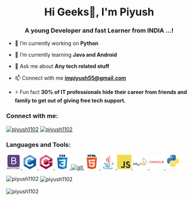 <h1 align="center">Hi Geeks👋, I'm Piyush</h1>
<h3 align="center">A young Developer and fast Learner from INDIA ...!</h3>

- 🔭 I’m currently working on **Python**

- 🌱 I’m currently learning **Java and Android**

- 💬 Ask me about **Any tech related stuff**

- 📫 Connect with me  **impiyush55@gmail.com**

- ⚡ Fun fact **30% of IT professionals hide their career from friends and family to get out of giving free tech support.**

<h3 align="left">Connect with me:</h3>
<p align="left">
<a href="https://twitter.com/impiyush71" target="blank"><img align="center" src="https://upload.wikimedia.org/wikipedia/fr/c/c8/Twitter_Bird.svg" alt="piyush1102" height="30" width="40" /></a>
<a href="https://linkedin.com/in/piyush-singh-645388193" target="blank"><img align="center" src="http://t0.gstatic.com/images?q=tbn:ANd9GcRMCA3j2A8hfLl9p5UAU5nd9lvqLlNZvqoU4xOsZ192uH4IYS6X" alt="piyush1102" height="30" width="40" /></a>
</p>


<h3 align="left">Languages and Tools:</h3>
<p align="left"> <a href="https://getbootstrap.com" target="_blank"> <img src="https://raw.githubusercontent.com/devicons/devicon/master/icons/bootstrap/bootstrap-plain-wordmark.svg" alt="bootstrap" width="40" height="40"/> </a> <a href="https://www.cprogramming.com/" target="_blank"> <img src="https://raw.githubusercontent.com/devicons/devicon/master/icons/c/c-original.svg" alt="c" width="40" height="40"/> </a> <a href="https://www.w3schools.com/cpp/" target="_blank"> <img src="https://raw.githubusercontent.com/devicons/devicon/master/icons/cplusplus/cplusplus-original.svg" alt="cplusplus" width="40" height="40"/> </a> <a href="https://www.w3schools.com/css/" target="_blank"> <img src="https://raw.githubusercontent.com/devicons/devicon/master/icons/css3/css3-original-wordmark.svg" alt="css3" width="40" height="40"/> </a> <a href="https://git-scm.com/" target="_blank"> <img src="https://www.vectorlogo.zone/logos/git-scm/git-scm-icon.svg" alt="git" width="40" height="40"/> </a> <a href="https://www.w3.org/html/" target="_blank"> <img src="https://raw.githubusercontent.com/devicons/devicon/master/icons/html5/html5-original-wordmark.svg" alt="html5" width="40" height="40"/> </a> <a href="https://www.java.com" target="_blank"> <img src="https://raw.githubusercontent.com/devicons/devicon/master/icons/java/java-original.svg" alt="java" width="40" height="40"/> </a> <a href="https://developer.mozilla.org/en-US/docs/Web/JavaScript" target="_blank"> <img src="https://raw.githubusercontent.com/devicons/devicon/master/icons/javascript/javascript-original.svg" alt="javascript" width="40" height="40"/> </a> <a href="https://www.mysql.com/" target="_blank"> <img src="https://raw.githubusercontent.com/devicons/devicon/master/icons/mysql/mysql-original-wordmark.svg" alt="mysql" width="40" height="40"/> </a> <a href="https://www.oracle.com/" target="_blank"> <img src="https://raw.githubusercontent.com/devicons/devicon/master/icons/oracle/oracle-original.svg" alt="oracle" width="40" height="40"/> </a> <a href="https://www.python.org" target="_blank"> <img src="https://raw.githubusercontent.com/devicons/devicon/master/icons/python/python-original.svg" alt="python" width="40" height="40"/> </a> </p>

<p><img align="left" src="https://github-readme-stats.vercel.app/api/top-langs?username=piyush1102&show_icons=true&locale=en&layout=compact" alt="piyush1102" /></p>

<p>&nbsp;<img align="center" src="https://github-readme-stats.vercel.app/api?username=piyush1102&show_icons=true&locale=en" alt="piyush1102" /></p>

<p><img align="center" src="https://github-readme-streak-stats.herokuapp.com/?user=piyush1102&" alt="piyush1102" /></p>
